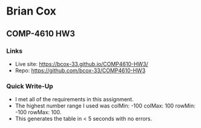 # Brian Cox

## COMP-4610 HW3

### Links
* Live site: https://bcox-33.github.io/COMP4610-HW3/
* Repo: https://github.com/bcox-33/COMP4610-HW3

### Quick Write-Up
* I met all of the requirements in this assignment.
* The highest number range I used was colMin: -100 colMax: 100 rowMin: -100 rowMax: 100.
* This generates the table in < 5 seconds with no errors.